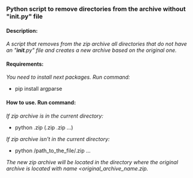 ### **Python script to remove directories from the archive without "__init__.py" file**

#### Description:
*A script that removes from the zip archive all directories that do not have an "__init__.py" file and creates a new archive based on the original one.*

#### Requirements:
*You need to install next packages. Run command:*
- pip install argparse

#### How to use. Run command:
*If zip archive is in the current directory:*
- python <file>.zip (<file2>.zip <file3>.zip ...)

*If zip archive isn't in the current directory:*
- python /path_to_the_file/<file>.zip ...

*The new zip archive will be located in the directory where the original archive is located with name <original_archive_name.zip.*


